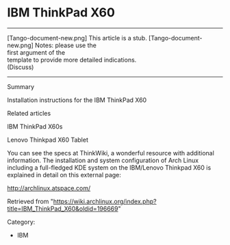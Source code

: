IBM ThinkPad X60
================

  ------------------------ ------------------------ ------------------------
  [Tango-document-new.png] This article is a stub.  [Tango-document-new.png]
                           Notes: please use the    
                           first argument of the    
                           template to provide more 
                           detailed indications.    
                           (Discuss)                
  ------------------------ ------------------------ ------------------------

Summary

Installation instructions for the IBM ThinkPad X60

Related articles

IBM ThinkPad X60s

Lenovo Thinkpad X60 Tablet

You can see the specs at ThinkWiki, a wonderful resource with additional
information. The installation and system configuration of Arch Linux
including a full-fledged KDE system on the IBM/Lenovo Thinkpad X60 is
explained in detail on this external page:

http://archlinux.atspace.com/

Retrieved from
"https://wiki.archlinux.org/index.php?title=IBM_ThinkPad_X60&oldid=196669"

Category:

-   IBM
